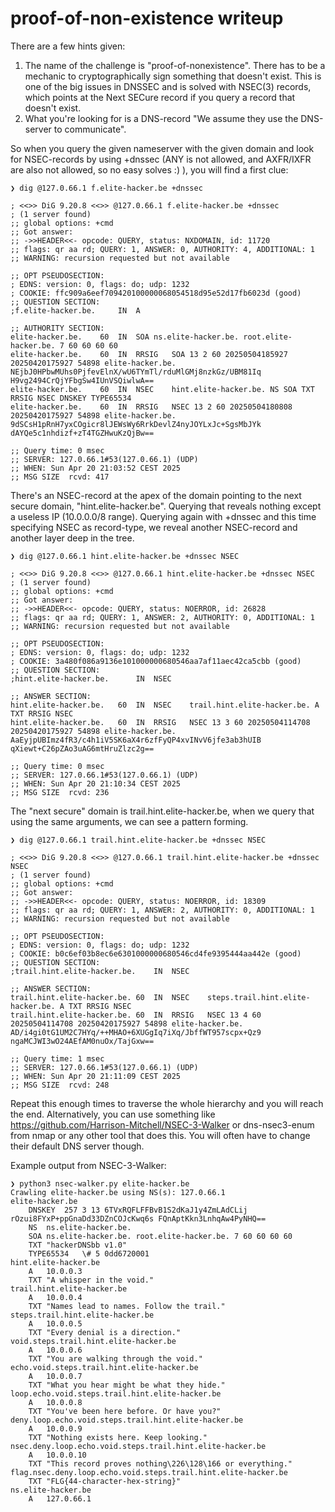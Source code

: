 # proof-of-non-existence writeup

There are a few hints given:
1. The name of the challenge is "proof-of-nonexistence". There has to be a mechanic to cryptographically sign something that doesn't exist. This is one of the big issues in DNSSEC and is solved with NSEC(3) records, which points at the Next SECure record if you query a record that doesn't exist.
2. What you're looking for is a DNS-record "We assume they use the DNS-server to communicate".

So when you query the given nameserver with the given domain and look for NSEC-records by using +dnssec (ANY is not allowed, and AXFR/IXFR are also not allowed, so no easy solves :) ), you will find a first clue:

```
❯ dig @127.0.66.1 f.elite-hacker.be +dnssec

; <<>> DiG 9.20.8 <<>> @127.0.66.1 f.elite-hacker.be +dnssec
; (1 server found)
;; global options: +cmd
;; Got answer:
;; ->>HEADER<<- opcode: QUERY, status: NXDOMAIN, id: 11720
;; flags: qr aa rd; QUERY: 1, ANSWER: 0, AUTHORITY: 4, ADDITIONAL: 1
;; WARNING: recursion requested but not available

;; OPT PSEUDOSECTION:
; EDNS: version: 0, flags: do; udp: 1232
; COOKIE: ffc909a6eef709420100000068054518d95e52d17fb6023d (good)
;; QUESTION SECTION:
;f.elite-hacker.be.		IN	A

;; AUTHORITY SECTION:
elite-hacker.be.	60	IN	SOA	ns.elite-hacker.be. root.elite-hacker.be. 7 60 60 60 60
elite-hacker.be.	60	IN	RRSIG	SOA 13 2 60 20250504185927 20250420175927 54898 elite-hacker.be. NEjbJ0HPbwMUhs0PjfevElnX/wU6TYmTl/rduMlGMj8nzkGz/UBM81Iq H9vg2494CrQjYFbgSw4IUnVSQiwlwA==
elite-hacker.be.	60	IN	NSEC	hint.elite-hacker.be. NS SOA TXT RRSIG NSEC DNSKEY TYPE65534
elite-hacker.be.	60	IN	RRSIG	NSEC 13 2 60 20250504180808 20250420175927 54898 elite-hacker.be. 9dSCsH1pRnH7yxCOgicr8lJEWsWy6RrkDevlZ4nyJOYLxJc+SgsMbJYk dAYQe5c1nhdizf+zT4TGZHwuKzQjBw==

;; Query time: 0 msec
;; SERVER: 127.0.66.1#53(127.0.66.1) (UDP)
;; WHEN: Sun Apr 20 21:03:52 CEST 2025
;; MSG SIZE  rcvd: 417
```

There's an NSEC-record at the apex of the domain pointing to the next secure domain, "hint.elite-hacker.be". Querying that reveals nothing except a useless IP (10.0.0.0/8 range). Querying again with +dnssec and this time specifying NSEC as record-type, we reveal another NSEC-record and another layer deep in the tree.

```
❯ dig @127.0.66.1 hint.elite-hacker.be +dnssec NSEC

; <<>> DiG 9.20.8 <<>> @127.0.66.1 hint.elite-hacker.be +dnssec NSEC
; (1 server found)
;; global options: +cmd
;; Got answer:
;; ->>HEADER<<- opcode: QUERY, status: NOERROR, id: 26828
;; flags: qr aa rd; QUERY: 1, ANSWER: 2, AUTHORITY: 0, ADDITIONAL: 1
;; WARNING: recursion requested but not available

;; OPT PSEUDOSECTION:
; EDNS: version: 0, flags: do; udp: 1232
; COOKIE: 3a480f086a9136e101000000680546aa7af11aec42ca5cbb (good)
;; QUESTION SECTION:
;hint.elite-hacker.be.		IN	NSEC

;; ANSWER SECTION:
hint.elite-hacker.be.	60	IN	NSEC	trail.hint.elite-hacker.be. A TXT RRSIG NSEC
hint.elite-hacker.be.	60	IN	RRSIG	NSEC 13 3 60 20250504114708 20250420175927 54898 elite-hacker.be. AaEyjpUBImz4fR3/c4h1iV5SK6aX4r6zfFyQP4xvINvV6jfe3ab3hUIB qXiewt+C26pZAo3uAG6mtHruZlzc2g==

;; Query time: 0 msec
;; SERVER: 127.0.66.1#53(127.0.66.1) (UDP)
;; WHEN: Sun Apr 20 21:10:34 CEST 2025
;; MSG SIZE  rcvd: 236
```

The "next secure" domain is trail.hint.elite-hacker.be, when we query that using the same arguments, we can see a pattern forming.

```
❯ dig @127.0.66.1 trail.hint.elite-hacker.be +dnssec NSEC

; <<>> DiG 9.20.8 <<>> @127.0.66.1 trail.hint.elite-hacker.be +dnssec NSEC
; (1 server found)
;; global options: +cmd
;; Got answer:
;; ->>HEADER<<- opcode: QUERY, status: NOERROR, id: 18309
;; flags: qr aa rd; QUERY: 1, ANSWER: 2, AUTHORITY: 0, ADDITIONAL: 1
;; WARNING: recursion requested but not available

;; OPT PSEUDOSECTION:
; EDNS: version: 0, flags: do; udp: 1232
; COOKIE: b0c6ef03b8ec6e6301000000680546cd4fe9395444aa442e (good)
;; QUESTION SECTION:
;trail.hint.elite-hacker.be.	IN	NSEC

;; ANSWER SECTION:
trail.hint.elite-hacker.be. 60	IN	NSEC	steps.trail.hint.elite-hacker.be. A TXT RRSIG NSEC
trail.hint.elite-hacker.be. 60	IN	RRSIG	NSEC 13 4 60 20250504114708 20250420175927 54898 elite-hacker.be. AD/i4gi0tG1UM2C7HYq/++MHAO+6XUGgIq7iXq/JbffWT957scpx+Qz9 ngaMCJWI3wO24AEfAM0nuOx/TajGxw==

;; Query time: 1 msec
;; SERVER: 127.0.66.1#53(127.0.66.1) (UDP)
;; WHEN: Sun Apr 20 21:11:09 CEST 2025
;; MSG SIZE  rcvd: 248
```

Repeat this enough times to traverse the whole hierarchy and you will reach the end. Alternatively, you can use something like https://github.com/Harrison-Mitchell/NSEC-3-Walker or dns-nsec3-enum from nmap or any other tool that does this. You will often have to change their default DNS server though.

Example output from NSEC-3-Walker:
```
❯ python3 nsec-walker.py elite-hacker.be
Crawling elite-hacker.be using NS(s): 127.0.66.1
elite-hacker.be
	DNSKEY	257 3 13 6TVxRQFLFFBvB1S2dKaJ1y4ZmLAdCLij rOzui8FYxP+ppGnaDd33DZnCOJcKwq6s FQnAptKkn3LnhqAw4PyNHQ==
	NS	ns.elite-hacker.be.
	SOA	ns.elite-hacker.be. root.elite-hacker.be. 7 60 60 60 60
	TXT	"hackerDNSbb v1.0"
	TYPE65534	\# 5 0dd6720001
hint.elite-hacker.be
	A	10.0.0.3
	TXT	"A whisper in the void."
trail.hint.elite-hacker.be
	A	10.0.0.4
	TXT	"Names lead to names. Follow the trail."
steps.trail.hint.elite-hacker.be
	A	10.0.0.5
	TXT	"Every denial is a direction."
void.steps.trail.hint.elite-hacker.be
	A	10.0.0.6
	TXT	"You are walking through the void."
echo.void.steps.trail.hint.elite-hacker.be
	A	10.0.0.7
	TXT	"What you hear might be what they hide."
loop.echo.void.steps.trail.hint.elite-hacker.be
	A	10.0.0.8
	TXT	"You've been here before. Or have you?"
deny.loop.echo.void.steps.trail.hint.elite-hacker.be
	A	10.0.0.9
	TXT	"Nothing exists here. Keep looking."
nsec.deny.loop.echo.void.steps.trail.hint.elite-hacker.be
	A	10.0.0.10
	TXT	"This record proves nothing\226\128\166 or everything."
flag.nsec.deny.loop.echo.void.steps.trail.hint.elite-hacker.be
	TXT	"FLG{44-character-hex-string}"
ns.elite-hacker.be
	A	127.0.66.1
```
